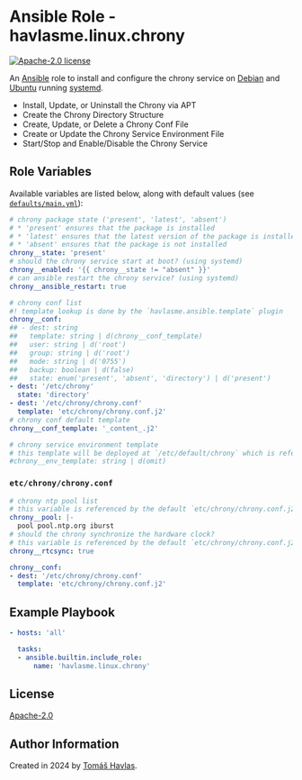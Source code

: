 Ansible Role - havlasme.linux.chrony
====================================

[![Apache-2.0 license][license-image]][license-link]

An [Ansible](https://www.ansible.com/) role to install and configure the chrony service on [Debian](https://www.debian.org/) and [Ubuntu](https://ubuntu.com/) running [systemd](https://systemd.io/).

- Install, Update, or Uninstall the Chrony via APT
- Create the Chrony Directory Structure
- Create, Update, or Delete a Chrony Conf File
- Create or Update the Chrony Service Environment File
- Start/Stop and Enable/Disable the Chrony Service

Role Variables
--------------

Available variables are listed below, along with default values (see [`defaults/main.yml`](defaults/main.yml)):

```yaml
# chrony package state ('present', 'latest', 'absent')
# * 'present' ensures that the package is installed
# * 'latest' ensures that the latest version of the package is installed
# * 'absent' ensures that the package is not installed
chrony__state: 'present'
# should the chrony service start at boot? (using systemd)
chrony__enabled: '{{ chrony__state != "absent" }}'
# can ansible restart the chrony service? (using systemd)
chrony__ansible_restart: true

# chrony conf list
#! template lookup is done by the `havlasme.ansible.template` plugin
chrony__conf:
## - dest: string
##   template: string | d(chrony__conf_template)
##   user: string | d('root')
##   group: string | d('root')
##   mode: string | d('0755')
##   backup: boolean | d(false)
##   state: enum('present', 'absent', 'directory') | d('present')
- dest: '/etc/chrony'
  state: 'directory'
- dest: '/etc/chrony/chrony.conf'
  template: 'etc/chrony/chrony.conf.j2'
# chrony conf default template
chrony__conf_template: '_content_.j2'

# chrony service environment template
# this template will be deployed at `/etc/default/chrony` which is referenced by the systemd service
#chrony__env_template: string | d(omit)
```

### `etc/chrony/chrony.conf`

```yaml
# chrony ntp pool list
# this variable is referenced by the default `etc/chrony/chrony.conf.j2` template
chrony__pool: |-
  pool pool.ntp.org iburst
# should the chrony synchronize the hardware clock?
# this variable is referenced by the default `etc/chrony/chrony.conf.j2` template
chrony__rtcsync: true
```

```yaml
chrony__conf:
- dest: '/etc/chrony/chrony.conf'
  template: 'etc/chrony/chrony.conf.j2'
```

Example Playbook
----------------

```yaml
- hosts: 'all'

  tasks:
  - ansible.builtin.include_role:
      name: 'havlasme.linux.chrony'
```

License
-------

[Apache-2.0][license-link]

Author Information
------------------

Created in 2024 by [Tomáš Havlas](https://havlas.me/).


[license-image]: https://img.shields.io/badge/license-Apache2.0-blue.svg?style=flat-square
[license-link]: ../../LICENSE
